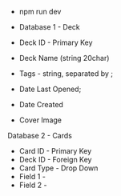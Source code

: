 - npm run dev

- Database 1 - Deck
- Deck ID - Primary Key
- Deck Name (string 20char)
- Tags - string, separated by ;
- Date Last Opened; 
- Date Created
- Cover Image

Database 2 - Cards
- Card ID - Primary Key
- Deck ID - Foreign Key
- Card Type - Drop Down
- Field 1 - 
- Field 2 - 